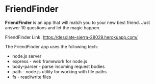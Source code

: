 # FriendFinder

**FriendFinder** is an app that will match you to your new best friend.  Just answer 10 questions
and let the magic happen.  

FriendFinder Link: https://desolate-sierra-28029.herokuapp.com/

The FriendFinder app uses the following tech:

* node.js server
* express - web framework for node.js
* body-parser - parse incoming request bodies
* path - node.js utility for working with file paths
* fs - read/write files
